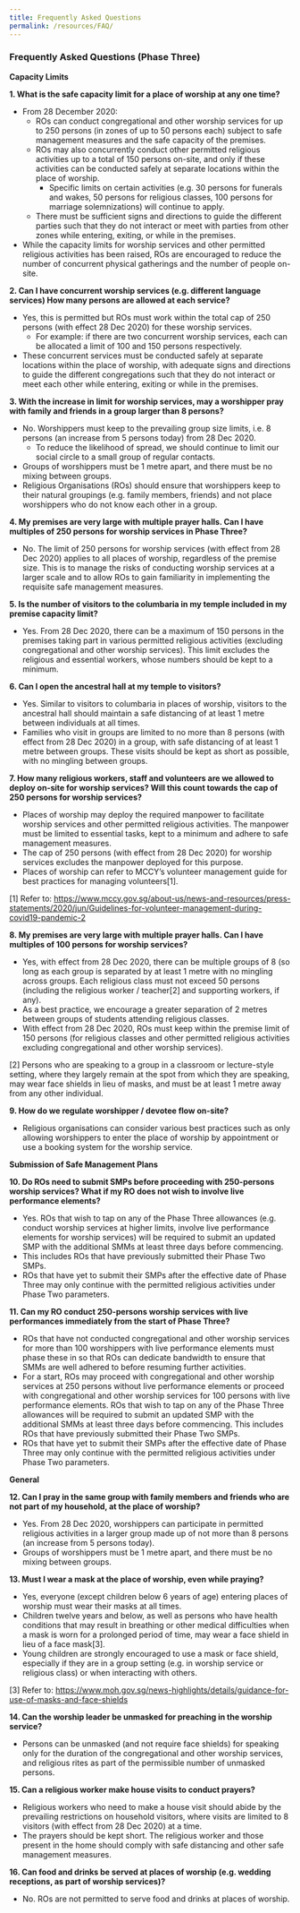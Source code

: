 ```yaml
---
title: Frequently Asked Questions
permalink: /resources/FAQ/
---
```


### Frequently Asked Questions (Phase Three)

**Capacity Limits**

**1. What is the safe capacity limit for a place of worship at any one time?**
  * From 28 December 2020:
    * ROs can conduct congregational and other worship services for up to 250 persons (in zones of up to 50 persons each) subject to safe management measures and the safe capacity of the premises.
    * ROs may also concurrently conduct other permitted religious activities up to a total of 150 persons on-site, and only if these activities can be conducted safely at separate locations within the place of worship.
      * Specific limits on certain activities (e.g. 30 persons for funerals and wakes, 50 persons for religious classes, 100 persons for marriage solemnizations) will continue to apply.
    * There must be sufficient signs and directions to guide the different parties such that they do not interact or meet with parties from other zones while entering, exiting, or while in the premises. 
  * While the capacity limits for worship services and other permitted religious activities has been raised, ROs are encouraged to reduce the number of concurrent physical gatherings and the number of people on-site. 

**2. Can I have concurrent worship services (e.g. different language services) How many persons are allowed at each service?**
  * Yes, this is permitted but ROs must work within the total cap of 250 persons (with effect 28 Dec 2020) for these worship services.
    * For example: if there are two concurrent worship services, each can be allocated a limit of 100 and 150 persons respectively.
  * These concurrent services must be conducted safely at separate locations within the place of worship, with adequate signs and directions to guide the different congregations such that they do not interact or meet each other while entering, exiting or while in the premises.  
  
**3. With the increase in limit for worship services, may a worshipper pray with family and friends in a group larger than 8 persons?**
  * No. Worshippers must keep to the prevailing group size limits, i.e. 8 persons (an increase from 5 persons today) from 28 Dec 2020.
    * To reduce the likelihood of spread, we should continue to limit our social circle to a small group of regular contacts.
  * Groups of worshippers must be 1 metre apart, and there must be no mixing between groups. 
  * Religious Organisations (ROs) should ensure that worshippers keep to their natural groupings (e.g. family members, friends) and not place worshippers who do not know each other in a group.

**4. My premises are very large with multiple prayer halls. Can I have multiples of 250 persons for worship services in Phase Three?**
  * No. The limit of 250 persons for worship services (with effect from 28 Dec 2020) applies to all places of worship, regardless of the premise size. This is to manage the risks of conducting worship services at a larger scale and to allow ROs to gain familiarity in implementing the requisite safe management measures.
  
**5. Is the number of visitors to the columbaria in my temple included in my premise capacity limit?**
  * Yes. From 28 Dec 2020, there can be a maximum of 150 persons in the premises taking part in various permitted religious activities (excluding congregational and other worship services). This limit excludes the religious and essential workers, whose numbers should be kept to a minimum.  

**6. Can I open the ancestral hall at my temple to visitors?**
  *	Yes. Similar to visitors to columbaria in places of worship, visitors to the ancestral hall should maintain a safe distancing of at least 1 metre between individuals at all times. 
  * Families who visit in groups are limited to no more than 8 persons (with effect from 28 Dec 2020) in a group, with safe distancing of at least 1 metre between groups. These visits should be kept as short as possible, with no mingling between groups.

**7. How many religious workers, staff and volunteers are we allowed to deploy on-site for worship services? Will this count towards the cap of 250 persons for worship services?**
  * Places of worship may deploy the required manpower to facilitate worship services and other permitted religious activities. The manpower must be limited to essential tasks, kept to a minimum and adhere to safe management measures. 
  * The cap of 250 persons (with effect from 28 Dec 2020) for worship services excludes the manpower deployed for this purpose.
  * Places of worship can refer to MCCY’s volunteer management guide for best practices for managing volunteers[1].
  
  [1] Refer to: https://www.mccy.gov.sg/about-us/news-and-resources/press-statements/2020/jun/Guidelines-for-volunteer-management-during-covid19-pandemic-2

**8. My premises are very large with multiple prayer halls. Can I have multiples of 100 persons for worship services?**
  * Yes, with effect from 28 Dec 2020, there can be multiple groups of 8 (so long as each group is separated by at least 1 metre with no mingling across groups. Each religious class must not exceed 50 persons (including the religious worker / teacher[2] and supporting workers, if any).
  * As a best practice, we encourage a greater separation of 2 metres between groups of students attending religious classes.
  * With effect from 28 Dec 2020, ROs must keep within the premise limit of 150 persons (for religious classes and other permitted religious activities excluding congregational and other worship services).
  
  [2] Persons who are speaking to a group in a classroom or lecture-style setting, where they largely remain at the spot from which they are speaking, may wear face shields in lieu of masks, and must be at least 1 metre away from any other individual.
  
**9. How do we regulate worshipper / devotee flow on-site?**
  * Religious organisations can consider various best practices such as only allowing worshippers to enter the place of worship by appointment or use a booking system for the worship service.
  
**Submission of Safe Management Plans**

**10. Do ROs need to submit SMPs before proceeding with 250-persons worship services? What if my RO does not wish to involve live performance elements?**
  * Yes. ROs that wish to tap on any of the Phase Three allowances (e.g. conduct worship services at higher limits, involve live performance elements for worship services) will be required to submit an updated SMP with the additional SMMs at least three days before commencing.
  * This includes ROs that have previously submitted their Phase Two SMPs.
  * ROs that have yet to submit their SMPs after the effective date of Phase Three may only continue with the permitted religious activities under Phase Two parameters. 

**11. Can my RO conduct 250-persons worship services with live performances immediately from the start of Phase Three?**
  * ROs that have not conducted congregational and other worship services for more than 100 worshippers with live performance elements must phase these in so that ROs can dedicate bandwidth to ensure that SMMs are well adhered to before resuming further activities. 
   * For a start, ROs may proceed with congregational and other worship services at 250 persons without live performance elements or proceed with congregational and other worship services for 100 persons with live performance elements. ROs that wish to tap on any of the Phase Three allowances will be required to submit an updated SMP with the additional SMMs at least three days before commencing. This includes ROs that have previously submitted their Phase Two SMPs.
  * ROs that have yet to submit their SMPs after the effective date of Phase Three may only continue with the permitted religious activities under Phase Two parameters. 

**General**

**12. Can I pray in the same group with family members and friends who are not part of my household, at the place of worship?**
  * Yes. From 28 Dec 2020, worshippers can participate in permitted religious activities in a larger group made up of not more than 8 persons (an increase from 5 persons today). 
  * Groups of worshippers must be 1 metre apart, and there must be no mixing between groups.
 
**13. Must I wear a mask at the place of worship, even while praying?**
  * Yes, everyone (except children below 6 years of age) entering places of worship must wear their masks at all times.  
  * Children twelve years and below, as well as persons who have health conditions that may result in breathing or other medical difficulties when a mask is worn for a prolonged period of time, may wear a face shield in lieu of a face mask[3].   
  * Young children are strongly encouraged to use a mask or face shield, especially if they are in a group setting (e.g. in worship service or religious class) or when interacting with others.
  
  [3] Refer to: https://www.moh.gov.sg/news-highlights/details/guidance-for-use-of-masks-and-face-shields 

**14. Can the worship leader be unmasked for preaching in the worship service?**
  * Persons can be unmasked (and not require face shields) for speaking only for the duration of the congregational and other worship services, and religious rites as part of the permissible number of unmasked persons.

**15. Can a religious worker make house visits to conduct prayers?**
  * Religious workers who need to make a house visit should abide by the prevailing restrictions on household visitors, where visits are limited to 8 visitors (with effect from 28 Dec 2020) at a time. 
  * The prayers should be kept short.  The religious worker and those present in the home should comply with safe distancing and other safe management measures.

**16. Can food and drinks be served at places of worship (e.g. wedding receptions, as part of worship services)?**
  * No. ROs are not permitted to serve food and drinks at places of worship. 
